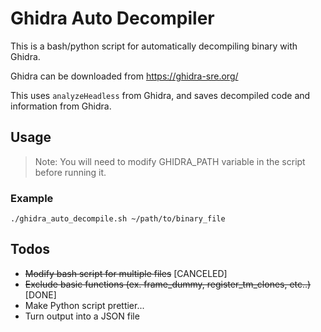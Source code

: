 # Ghidra Auto Decompiler 

This is a bash/python script for automatically decompiling binary with Ghidra.

Ghidra can be downloaded from https://ghidra-sre.org/

This uses `analyzeHeadless` from Ghidra, and saves decompiled code and information from Ghidra.



## Usage

>  Note: You will need to modify GHIDRA_PATH variable in the script before running it.

### Example
```
./ghidra_auto_decompile.sh ~/path/to/binary_file
```



## Todos

- ~~Modify bash script for multiple files~~ [CANCELED]
- ~~Exclude basic functions (ex. frame_dummy, register_tm_clones, etc..)~~ [DONE]
- Make Python script prettier...
- Turn output into a JSON file
